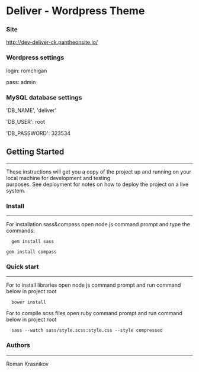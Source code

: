 # Deliver - Wordpress Theme

### Site
http://dev-deliver-ck.pantheonsite.io/

### Wordpress settings
login: romchigan

pass: admin

### MySQL database settings
'DB_NAME', 'deliver'

'DB_USER': root

'DB_PASSWORD': 323534


## Getting Started
***

These instructions will get you a copy of the project up and running on your local machine for development and   testing   
purposes. See deployment for notes on how to deploy the project on a live system.
 
### Install
***    

For installation sass&compass open node.js command prompt and type the commands: 
 
``  
gem install sass 
``

``
gem install compass 
``

### Quick start
***

For to install libraries open node js command prompt  and run command below in project root

``  
bower install 
`` 

For to compile scss files open ruby command prompt  and run command below in project root 
 
``  
sass --watch sass/style.scss:style.css --style compressed 
``  

### Authors  
***  
  
Roman Krasnikov
